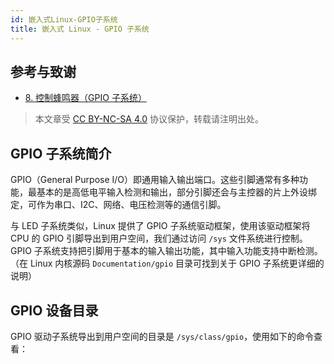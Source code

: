 ```yaml
---
id: 嵌入式Linux-GPIO子系统
title: 嵌入式 Linux - GPIO 子系统
---
```


## 参考与致谢

- [8. 控制蜂鸣器（GPIO 子系统）](https://doc.embedfire.com/linux/stm32mp1/linux_base/zh/latest/linux_app/gpio_subsystem/gpio_subsystem.html)

 > 本文章受 [CC BY-NC-SA 4.0](https://creativecommons.org/licenses/by/4.0/deed.zh) 协议保护，转载请注明出处。

## GPIO 子系统简介

GPIO（General Purpose I/O）即通用输入输出端口。这些引脚通常有多种功能，最基本的是高低电平输入检测和输出，部分引脚还会与主控器的片上外设绑定，可作为串口、I2C、网络、电压检测等的通信引脚。

与 LED 子系统类似，Linux 提供了 GPIO 子系统驱动框架，使用该驱动框架将 CPU 的 GPIO 引脚导出到用户空间，我们通过访问 `/sys` 文件系统进行控制。GPIO 子系统支持把引脚用于基本的输入输出功能，其中输入功能支持中断检测。（在 Linux 内核源码 `Documentation/gpio` 目录可找到关于 GPIO 子系统更详细的说明）

## GPIO 设备目录

GPIO 驱动子系统导出到用户空间的目录是 `/sys/class/gpio`，使用如下的命令查看：

